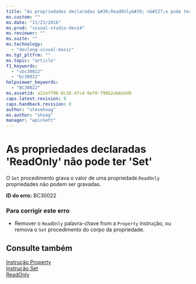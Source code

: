 ```yaml
---
title: "As propriedades declaradas &#39;ReadOnly&#39; n&#227;o pode ter &#39;Set&#39; | Microsoft Docs"
ms.custom: ""
ms.date: "11/23/2016"
ms.prod: "visual-studio-dev14"
ms.reviewer: ""
ms.suite: ""
ms.technology: 
  - "devlang-visual-basic"
ms.tgt_pltfrm: ""
ms.topic: "article"
f1_keywords: 
  - "vbc30022"
  - "bc30022"
helpviewer_keywords: 
  - "BC30022"
ms.assetid: a22eff96-8c18-47c4-9ef0-f98b2ab8a5d8
caps.latest.revision: 8
caps.handback.revision: 8
author: "stevehoag"
ms.author: "shoag"
manager: "wpickett"
---
```

# As propriedades declaradas &#39;ReadOnly&#39; n&#227;o pode ter &#39;Set&#39;
O `Set` procedimento grava o valor de uma propriedade.`ReadOnly` propriedades não podem ser gravadas.  
  
 **ID do erro:** BC30022  
  
### Para corrigir este erro  
  
-   Remover o `ReadOnly` palavra\-chave from a `Property` instrução, ou remova o `Set` procedimento do corpo da propriedade.  
  
## Consulte também  
 [Instrução Property](../../visual-basic/language-reference/statements/property-statement.md)   
 [Instrução Set](../../visual-basic/language-reference/statements/set-statement.md)   
 [ReadOnly](../../visual-basic/language-reference/modifiers/readonly.md)